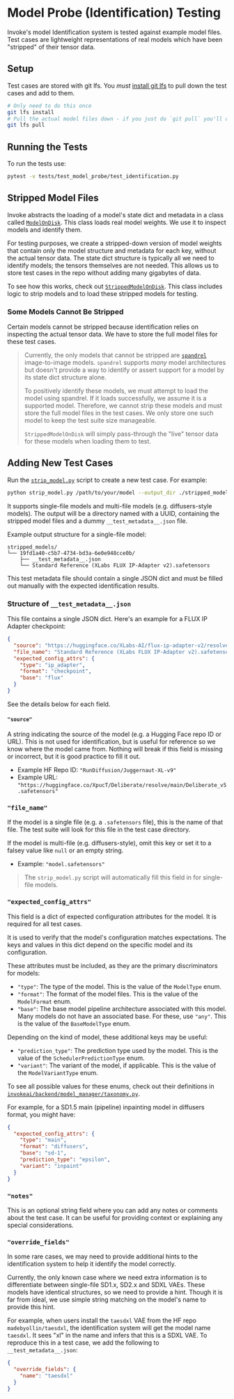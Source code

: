 # Model Probe (Identification) Testing

Invoke's model Identification system is tested against example model files. Test cases are lightweight representations of real models which have been "stripped" of their tensor data.

## Setup

Test cases are stored with git lfs. You _must_ [install git lfs](https://git-lfs.com/) to pull down the test cases and add to them.

```bash
# Only need to do this once
git lfs install
# Pull the actual model files down - if you just do `git pull` you'll only get pointers
git lfs pull
```

## Running the Tests

To run the tests use:

```bash
pytest -v tests/test_model_probe/test_identification.py
```

## Stripped Model Files

Invoke abstracts the loading of a model's state dict and metadata in a class called [`ModelOnDisk`](../invokeai/backend/model_manager/model_on_disk.py). This class loads real model weights. We use it to inspect models and identify them.

For testing purposes, we create a stripped-down version of model weights that contain only the model structure and metadata for each key, without the actual tensor data. The state dict structure is typically all we need to identify models; the tensors themselves are not needed. This allows us to store test cases in the repo without adding many gigabytes of data.

To see how this works, check out [`StrippedModelOnDisk`](./stripped_model_on_disk.py). This class includes logic to strip models and to load these stripped models for testing.

### Some Models Cannot Be Stripped

Certain models cannot be stripped because identification relies on inspecting the actual tensor data. We have to store the full model files for these test cases.

> Currently, the only models that cannot be stripped are [`spandrel`](https://github.com/chaiNNer-org/spandrel/) image-to-image models. `spandrel` supports _many_ model architectures but doesn't provide a way to identify or assert support for a model by its state dict structure alone.
>
> To positively identify these models, we must attempt to load the model using spandrel. If it loads successfully, we assume it is a supported model. Therefore, we cannot strip these models and must store the full model files in the test cases. We only store one such model to keep the test suite size manageable.
>
> `StrippedModelOnDisk` will simply pass-through the "live" tensor data for these models when loading them to test.

## Adding New Test Cases

Run the [`strip_model.py`](./strip_model.py) script to create a new test case. For example:

```bash
python strip_model.py /path/to/your/model --output_dir ./stripped_models
```

It supports single-file models and multi-file models (e.g. diffusers-style models). The output will be a directory named with a UUID, containing the stripped model files and a dummy `__test_metadata__.json` file.

Example output structure for a single-file model:

```
stripped_models/
└── 19fd1a40-c5b7-4734-bd3a-6e0e948cce0b/
    ├── __test_metadata__.json
    └── Standard Reference (XLabs FLUX IP-Adapter v2).safetensors
```

This test metadata file should contain a single JSON dict and must be filled out manually with the expected identification results.

### Structure of `__test_metadata__.json`

This file contains a single JSON dict. Here's an example for a FLUX IP Adapter checkpoint:

```json
{
  "source": "https://huggingface.co/XLabs-AI/flux-ip-adapter-v2/resolve/main/ip_adapter.safetensors",
  "file_name": "Standard Reference (XLabs FLUX IP-Adapter v2).safetensors",
  "expected_config_attrs": {
    "type": "ip_adapter",
    "format": "checkpoint",
    "base": "flux"
  }
}
```

See the details below for each field.

#### `"source"`

A string indicating the source of the model (e.g. a Hugging Face repo ID or URL). This is not used for identification, but is useful for reference so we know where the model came from. Nothing will break if this field is missing or incorrect, but it is good practice to fill it out.

- Example HF Repo ID: `"RunDiffusion/Juggernaut-XL-v9"`
- Example URL: `"https://huggingface.co/XpucT/Deliberate/resolve/main/Deliberate_v5.safetensors"`

### `"file_name"`

If the model is a single file (e.g. a `.safetensors` file), this is the name of that file. The test suite will look for this file in the test case directory.

If the model is multi-file (e.g. diffusers-style), omit this key or set it to a falsey value like `null` or an empty string.

- Example: `"model.safetensors"`

> The `strip_model.py` script will automatically fill this field in for single-file models.

### `"expected_config_attrs"`

This field is a dict of expected configuration attributes for the model. It is required for all test cases.

It is used to verify that the model's configuration matches expectations. The keys and values in this dict depend on the specific model and its configuration.

These attributes must be included, as they are the primary discriminators for models:

- `"type"`: The type of the model. This is the value of the `ModelType` enum.
- `"format"`: The format of the model files. This is the value of the `ModelFormat` enum.
- `"base"`: The base model pipeline architecture associated with this model. Many models do not have an associated base. For these, use `"any"`. This is the value of the `BaseModelType` enum.

Depending on the kind of model, these additional keys may be useful:

- `"prediction_type"`: The prediction type used by the model. This is the value of the `SchedulerPredictionType` enum.
- `"variant"`: The variant of the model, if applicable. This is the value of the `ModelVariantType` enum.

To see all possible values for these enums, check out their definitions in [`invokeai/backend/model_manager/taxonomy.py`](../invokeai/backend/model_manager/taxonomy.py).

For example, for a SD1.5 main (pipeline) inpainting model in diffusers format, you might have:

```json
{
  "expected_config_attrs": {
    "type": "main",
    "format": "diffusers",
    "base": "sd-1",
    "prediction_type": "epsilon",
    "variant": "inpaint"
  }
}
```

### `"notes"`

This is an optional string field where you can add any notes or comments about the test case. It can be useful for providing context or explaining any special considerations.

### `"override_fields"`

In some rare cases, we may need to provide additional hints to the identification system to help it identify the model correctly.

Currently, the only known case where we need extra information is to differentiate between single-file SD1.x, SD2.x and SDXL VAEs. These models have identical structures, so we need to provide a hint. Though it is far from ideal, we use simple string matching on the model's name to provide this hint.

For example, when users install the `taesdxl` VAE from the HF repo `madebyollin/taesdxl`, the identification system will get the model name `taesdxl`. It sees "xl" in the name and infers that this is a SDXL VAE. To reproduce this in a test case, we add the following to `__test_metadata__.json`:

```json
{
  "override_fields": {
    "name": "taesdxl"
  }
}
```
